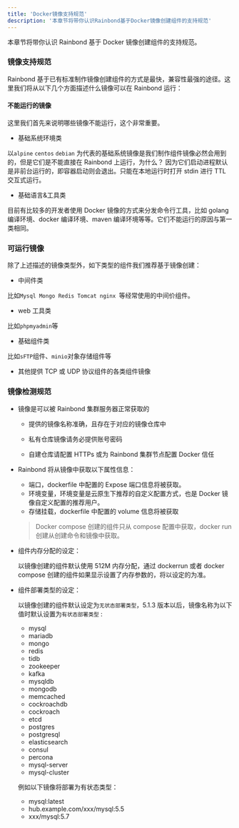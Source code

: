 ```yaml
---
title: 'Docker镜像支持规范'
description: '本章节将带你认识Rainbond基于Docker镜像创建组件的支持规范'
---
```


本章节将带你认识 Rainbond 基于 Docker 镜像创建组件的支持规范。

### 镜像支持规范

Rainbond 基于已有标准制作镜像创建组件的方式是最快，兼容性最强的途径。这里我们将从以下几个方面描述什么镜像可以在 Rainbond 运行：

#### 不能运行的镜像

这里我们首先来说明哪些镜像不能运行，这个非常重要。

- 基础系统环境类

以`alpine` `centos` `debian` 为代表的基础系统镜像是我们制作组件镜像必然会用到的，但是它们是不能直接在 Rainbond 上运行，为什么？ 因为它们启动进程默认是非前台运行的，即容器启动则会退出。只能在本地运行时打开 stdin 进行 TTL 交互式运行。

- 基础语言&工具类

目前有比较多的开发者使用 Docker 镜像的方式来分发命令行工具，比如 golang 编译环境、docker 编译环境、maven 编译环境等等。它们不能运行的原因与第一类相同。

### 可运行镜像

除了上述描述的镜像类型外，如下类型的组件我们推荐基于镜像创建：

- 中间件类

比如`Mysql Mongo Redis Tomcat nginx `等经常使用的中间价组件。

- web 工具类

比如`phpmyadmin`等

- 基础组件类

比如`sFTP`组件、`minio`对象存储组件等

- 其他提供 TCP 或 UDP 协议组件的各类组件镜像

### 镜像检测规范

- 镜像是可以被 Rainbond 集群服务器正常获取的

  - 提供的镜像名称准确，且存在于对应的镜像仓库中

  - 私有仓库镜像请务必提供账号密码
  - 自建仓库请配置 HTTPs 或为 Rainbond 集群节点配置 Docker 信任

- Rainbond 将从镜像中获取以下属性信息：

  - 端口，dockerfile 中配置的 Expose 端口信息将被获取。
  - 环境变量，环境变量是云原生下推荐的自定义配置方式，也是 Docker 镜像自定义配置的推荐用户。
  - 存储挂载，dockerfile 中配置的 volume 信息将被获取

  > Docker compose 创建的组件只从 compose 配置中获取，docker run 创建从创建命令和镜像中获取。

- 组件内存分配的设定：

  以镜像创建的组件默认使用 512M 内存分配，通过 dockerrun 或者 docker compose 创建的组件如果显示设置了内存参数的，将以设定的为准。

- 组件部署类型的设定：

  以镜像创建的组件默认设定为`无状态部署类型`，5.1.3 版本以后，镜像名称为以下值时默认设置为`有状态部署类型` :

  - mysql
  - mariadb
  - mongo
  - redis
  - tidb
  - zookeeper
  - kafka
  - mysqldb
  - mongodb
  - memcached
  - cockroachdb
  - cockroach
  - etcd
  - postgres
  - postgresql
  - elasticsearch
  - consul
  - percona
  - mysql-server
  - mysql-cluster

  例如以下镜像将部署为有状态类型：

  - mysql:latest
  - hub.example.com/xxx/mysql:5.5
  - xxx/mysql:5.7
